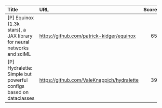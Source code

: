 | Title                                                                 | URL                                        |   Score | Date                |
|:----------------------------------------------------------------------|:-------------------------------------------|--------:|:--------------------|
| [P] Equinox (1.3k stars), a JAX library for neural networks and sciML | https://github.com/patrick-kidger/equinox  |      65 | 2023-09-05 13:57:30 |
| [P] Hydralette: Simple but powerful configs based on dataclasses      | https://github.com/ValeKnappich/hydralette |      39 | 2023-09-05 07:02:34 |